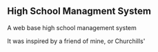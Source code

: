 ## High School Managment System

A web base high school management system

It was inspired by a friend of mine, or Churchills'